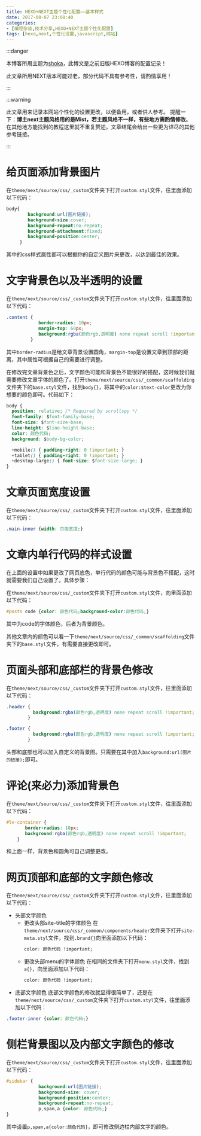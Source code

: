 ```yaml
---
title: HEXO+NEXT主题个性化配置——基本样式
date: 2017-08-07 23:08:40
categories: 
- [编程杂谈,技术分享,HEXO+NEXT主题个性化配置]
tags: [hexo,next,个性化设置,javascript,网站]
---
```


:::danger

本博客所用主题为[shoka](https://github.com/amehime/hexo-theme-shoka)，此博文是之前旧版HEXO博客的配置记录！

此文章所用NEXT版本可能过老，部分代码不具有参考性，请酌情享用！

:::

:::warning

此文章用来记录本网站个性化的设置更改，以便备用，或者供人参考。
提醒一下：**博主next主题风格用的是Mist，若主题风格不一样，有些地方需酌情修改**。
在其他地方能找到的教程这里就不重复赘述，文章结尾会给出一些更为详尽的其他参考链接。

:::



# 给页面添加背景图片
在`theme/next/source/css/_custom`文件夹下打开`custom.styl`文件，往里面添加以下代码：
```css
body{   
        background:url(图片链接);
        background-size:cover;
        background-repeat:no-repeat;
        background-attachment:fixed;
        background-position:center;
     }
```
其中的css样式属性都可以根据你的自定义图片来更改，以达到最佳的效果。

# 文字背景色以及半透明的设置
在`theme/next/source/css/_custom`文件夹下打开`custom.styl`文件，往里面添加以下代码：
```css
.content {
            border-radius: 10px;
            margin-top: 60px;
            background:rgba(颜色rgb,透明度) none repeat scroll !important;
         }
```
其中`border-radius`是给文章背景设置圆角，`margin-top`是设置文章到顶部的距离，其中属性可根据自己的需要进行调整。

在修改完文章背景色之后，文字颜色可能和背景色不能很好的搭配，这时候我们就需要修改文章字体的颜色了。打开`theme/next/source/css/_common/scaffolding`文件夹下的`base.styl`文件，找到`body{}`，将其中的`color:$text-color`更改为你想要的颜色即可。代码如下：

```css
body {
  position: relative; /* Required by scrollspy */
  font-family: $font-family-base;
  font-size: $font-size-base;
  line-height: $line-height-base;
  color: 颜色代码;
  background: $body-bg-color;

  +mobile() { padding-right: 0 !important; }
  +tablet() { padding-right: 0 !important; }
  +desktop-large() { font-size: $font-size-large; }
}
```

# 文章页面宽度设置
在`theme/next/source/css/_custom`文件夹下打开`custom.styl`文件，往里面添加以下代码：
```css
.main-inner {width: 页面宽度;}
```

# 文章内单行代码的样式设置
在上面的设置中如果更改了网页底色，单行代码的颜色可能与背景色不搭配，这时就需要我们自己设置了。具体步骤：

在`theme/next/source/css/_custom`文件夹下打开`custom.styl`文件，向里面添加以下代码：

```css
#posts code {color: 颜色代码;background-color:颜色代码;}
```
其中为code的字体颜色，后者为背景颜色。

其他文章内的颜色可以看一下`theme/next/source/css/_common/scaffolding`文件夹下的`base.styl`文件，有需要直接更改即可。

# 页面头部和底部栏的背景色修改
在`theme/next/source/css/_custom`文件夹下打开`custom.styl`文件，往里面添加以下代码：
```css
.header {
          background:rgba(颜色rgb,透明度) none repeat scroll !important;
        }

.footer {
          background:rgba(颜色rgb,透明度) none repeat scroll !important;
        }
```
头部和底部也可以加入自定义的背景图。只需要在其中加入`background:url(图片的链接);`即可。

# 评论(来必力)添加背景色
在`theme/next/source/css/_custom`文件夹下打开`custom.styl`文件，往里面添加以下代码：
```css
#lv-container {
       border-radius: 10px;
       background:rgba(颜色rgb,透明度) none repeat scroll !important;
    }
```
和上面一样，背景色和圆角可自己调整更改。

# 网页顶部和底部的文字颜色修改
在`theme/next/source/css/_custom`文件夹下打开`custom.styl`文件，往里面添加以下代码：
* 头部文字颜色
  * 更改头部site-title的字体颜色
    在`theme/next/source/css/_common/components/header`文件夹下打开`site-meta.styl`文件，找到`.brand{}`向里面添加以下代码：
    ```css
    color: 颜色代码 !important;
    ```
  * 更改头部menu的字体颜色
    在相同的文件夹下打开`menu.styl`文件，找到`a{}`，向里面添加以下代码：
    ```css
    color: 颜色代码 !important;
    ```
* 底部文字颜色
底部文字颜色的修改就显得很简单了，还是在`theme/next/source/css/_custom`文件夹下打开`custom.styl`文件，往里面添加以下代码：
```css
.footer-inner {color: 颜色代码;}
```

# 侧栏背景图以及内部文字颜色的修改
在`theme/next/source/css/_custom`文件夹下打开`custom.styl`文件，往里面添加以下代码：
```css
#sidebar {
            background:url(图片链接);
            background-size: cover;
            background-position:center;
            background-repeat:no-repeat;
            p,span,a {color: 颜色代码;}
}
```
其中设置`p,span,a{color:颜色代码}`，即可修改侧边栏内部文字的颜色。